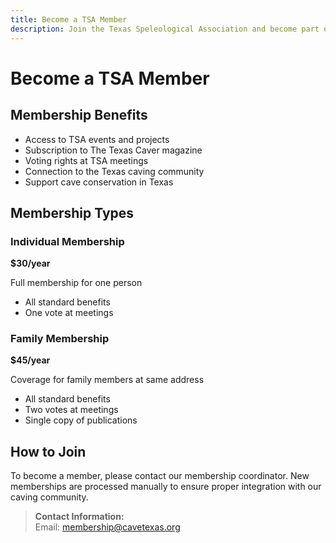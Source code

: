 ```yaml
---
title: Become a TSA Member
description: Join the Texas Speleological Association and become part of the caving community.
---
```


# Become a TSA Member

## Membership Benefits

- Access to TSA events and projects
- Subscription to The Texas Caver magazine
- Voting rights at TSA meetings
- Connection to the Texas caving community
- Support cave conservation in Texas

## Membership Types

### Individual Membership

**$30/year**

Full membership for one person

- All standard benefits
- One vote at meetings

### Family Membership

**$45/year**

Coverage for family members at same address

- All standard benefits
- Two votes at meetings
- Single copy of publications

## How to Join

To become a member, please contact our membership coordinator. New memberships are processed manually to ensure proper integration with our caving community.

> **Contact Information:**  
> Email: membership@cavetexas.org
